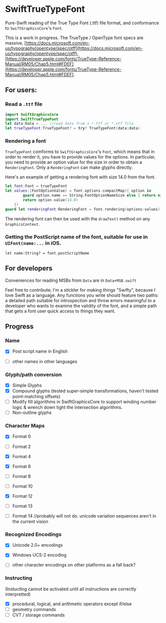 # SwiftTrueTypeFont
Pure-Swift reading of the True Type Font (.ttf) file format, and conformance to `SwiftGraphicsCore`'s `Font`.

This is a work in progress.
The TrueType / OpenType font specs are massive, [https://docs.microsoft.com/en-us/typography/opentype/spec/otff](https://docs.microsoft.com/en-us/typography/opentype/spec/otff),[https://developer.apple.com/fonts/TrueType-Reference-Manual/RM05/Chap5.html#FDEF](https://developer.apple.com/fonts/TrueType-Reference-Manual/RM05/Chap5.html#FDEF).    

## For users:

### Read a `.ttf` file

```swift
import SwiftGraphicsCore
import SwiftTrueTypeFont
let data:Data = ... //read data from a *.ttf or *.otf file.
let trueTypeFont:TrueTypeFont? = try? TrueTypeFont(data:data)
```

### Rendering a font

`TrueTypeFont` comforms to `SwiftGraphicsCore`'s `Font`, which means that in order to render it, you have to provide values for the options.  In particular, you need to provide an option value for the size in order to obtain a `RenderingFont`.  Only a `RenderingFont` can make glyphs directly.

Here's an example of getting a rendering font with size 14.0 from the font.

```swift
let font:Font = trueTypeFont
let values:[FontOptionValue] = font.options.compactMap({ option in
        guard option.name == String.FontOptionNameSize else { return nil }
        return option.value(14.0)
	})
guard let renderingFont:RenderingFont = font.rendering(options:values) else { /* fail */ } 
```

The rendering font can then be used with the `drawText(`  method on any `GraphicsContext`.

### Getting the PostScript name of the font, suitable for use in `UIFont(name:...` in iOS.

`let name:String? = font.postScriptName`



## For developers

Conveniences for reading MSBs from `Data` are in `Data+MSB.swift` 

Feel free to contribute; I'm a stickler for making things "Swifty", because I love Swift as a language.  Any functions you write should feature two paths: a detailed path suitable for introspection and throw errors meaningful to a developer who wants to examine the validity of the font, and a simple path that gets a font user quick access to things they want.


## Progress


### Name

- [x] Post script name in English
- [ ] other names in other languages


### Glyph/path conversion
- [x] Simple Glyphs
- [x] Compound glyphs (tested super-simple transformations, haven't tested point-matching offsets)
- [ ] Modify fill algorithms in SwiftGraphicsCore to support winding number logic & wrench down tight the intersection algorithms.
- [ ] Non-outline glyphs

### Character Maps

- [x] Format 0
- [ ] Format 2
- [x] Format 4
- [x] Format 6
- [ ] Format 8
- [ ] Format 10
- [x] Format 12
- [ ] Format 13
- [ ] Format 14	//probably will not do.  unicode variation sequences aren't in the current vision


### Recognized Encodings
- [x] Unicode 2.0+ encodings
- [x] Windows UCS-2 encoding
- [ ]  other character encodings on other platforms as a fall back?


### Instructing

(Instucting cannot be activated until all instructions are correctly interpretted)

- [x] procedural, logical, and arithmetic operators except if/else
- [ ] geometry commands
- [ ] CVT / storage commands
